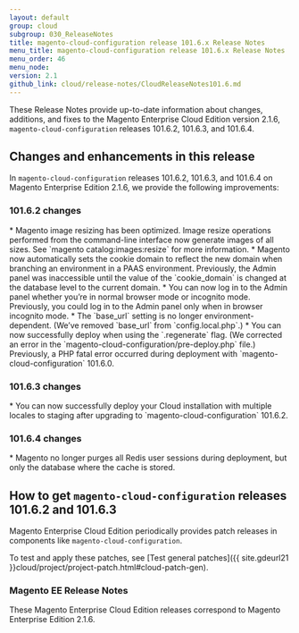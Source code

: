 ```yaml
---
layout: default
group: cloud
subgroup: 030_ReleaseNotes
title: magento-cloud-configuration release 101.6.x Release Notes
menu_title: magento-cloud-configuration release 101.6.x Release Notes
menu_order: 46
menu_node: 
version: 2.1
github_link: cloud/release-notes/CloudReleaseNotes101.6.md
---
```

 
These Release Notes provide up-to-date information about changes, additions, and fixes to the Magento Enterprise Cloud Edition version 2.1.6, `magento-cloud-configuration` releases 101.6.2, 101.6.3, and 101.6.4. 

## Changes and enhancements in this release
In `magento-cloud-configuration` releases 101.6.2, 101.6.3, and 101.6.4 on Magento Enterprise Edition 2.1.6, we provide the following improvements:


### 101.6.2 changes

<!--- MAGECLOUD-762 -->* Magento image resizing has been optimized. Image resize operations performed from the command-line interface now generate images of all sizes. See `magento catalog:images:resize` for more information.


<!--- MAGECLOUD-587 -->* Magento now automatically sets the cookie domain to reflect the new domain when branching an environment in a PAAS environment. Previously, the Admin panel was inaccessible until the value of the `cookie_domain` is changed at the database level to the current domain.
<!--- MAGECLOUD-683 -->* You can now log in to the Admin panel whether you’re in normal browser mode or incognito mode. Previously, you could log in to the Admin panel only when in browser incognito mode. 


<!--- MAGECLOUD-614 -->* The `base_url` setting is no longer environment-dependent. (We’ve removed `base_url` from `config.local.php`.) 


<!--- MAGECLOUD-717 -->* You can now successfully deploy when using the `.regenerate` flag. (We corrected an error in the `magento-cloud-configuration/pre-deploy.php` file.) Previously, a PHP fatal error occurred during deployment with `magento-cloud-configuration` 101.6.0. 



### 101.6.3 changes


<!--- MAGECLOUD-771 -->* You can now successfully deploy your Cloud installation with multiple locales to staging after upgrading to `magento-cloud-configuration` 101.6.2. 


### 101.6.4 changes


<!--- MAGECLOUD-792 -->* Magento no longer purges all Redis user sessions during deployment, but only the database where the cache is stored.



## How to get `magento-cloud-configuration` releases 101.6.2 and 101.6.3
Magento Enterprise Cloud Edition periodically provides patch releases in components like `magento-cloud-configuration`.

To test and apply these patches, see [Test general patches]({{ site.gdeurl21 }}cloud/project/project-patch.html#cloud-patch-gen).

### Magento EE Release Notes
These Magento Enterprise Cloud Edition releases correspond to Magento Enterprise Edition 2.1.6.

